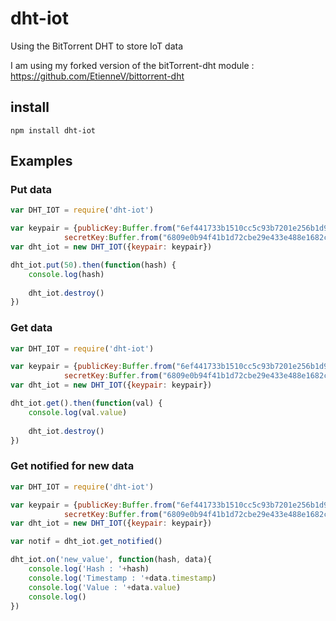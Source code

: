 # dht-iot
Using the BitTorrent DHT to store IoT data

I am using my forked version of the bitTorrent-dht module : https://github.com/EtienneV/bittorrent-dht

## install

```
npm install dht-iot
```

## Examples

### Put data

```javascript
var DHT_IOT = require('dht-iot')

var keypair = {publicKey:Buffer.from("6ef441733b1510cc5c93b7201e256b1d9605825e4ea0caca8e202193be090da4", 'hex'),
			secretKey:Buffer.from("6809e0b94f41b1d72cbe29e433e488e1682c703f0ea6a2b5e8bb8a2e74bbf16811759cd5477a8f10b4d73e1f76aaaec81ea201d60ad0358e749c4d3426f5901a", 'hex')}
var dht_iot = new DHT_IOT({keypair: keypair})

dht_iot.put(50).then(function(hash) {
	console.log(hash)
	
	dht_iot.destroy()
})

```

### Get data

```javascript
var DHT_IOT = require('dht-iot')

var keypair = {publicKey:Buffer.from("6ef441733b1510cc5c93b7201e256b1d9605825e4ea0caca8e202193be090da4", 'hex'),
			secretKey:Buffer.from("6809e0b94f41b1d72cbe29e433e488e1682c703f0ea6a2b5e8bb8a2e74bbf16811759cd5477a8f10b4d73e1f76aaaec81ea201d60ad0358e749c4d3426f5901a", 'hex')}
var dht_iot = new DHT_IOT({keypair: keypair})

dht_iot.get().then(function(val) {
	console.log(val.value)
	
	dht_iot.destroy()
})

```

### Get notified for new data

```javascript
var DHT_IOT = require('dht-iot')

var keypair = {publicKey:Buffer.from("6ef441733b1510cc5c93b7201e256b1d9605825e4ea0caca8e202193be090da4", 'hex'),
			secretKey:Buffer.from("6809e0b94f41b1d72cbe29e433e488e1682c703f0ea6a2b5e8bb8a2e74bbf16811759cd5477a8f10b4d73e1f76aaaec81ea201d60ad0358e749c4d3426f5901a", 'hex')}
var dht_iot = new DHT_IOT({keypair: keypair})

var notif = dht_iot.get_notified()

dht_iot.on('new_value', function(hash, data){
	console.log('Hash : '+hash)
	console.log('Timestamp : '+data.timestamp)
	console.log('Value : '+data.value)
	console.log()
})
```
